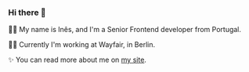 ### Hi there 👋

👩‍💻 My name is Inês, and I'm a Senior Frontend developer from Portugal. 

🏋️‍♀️ Currently I'm working at Wayfair, in Berlin.

✨ You can read more about me on [my site](https://imcarvalho.me/).
